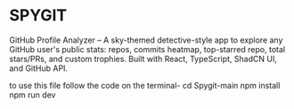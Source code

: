 # SPYGIT
 GitHub Profile Analyzer – A sky-themed detective-style app to explore any GitHub user's public stats: repos, commits heatmap, top-starred repo, total stars/PRs, and custom trophies. Built with React, TypeScript, ShadCN UI, and GitHub API.

to use this file follow the code on the terminal- 
cd  Spygit-main
npm install
npm run dev
